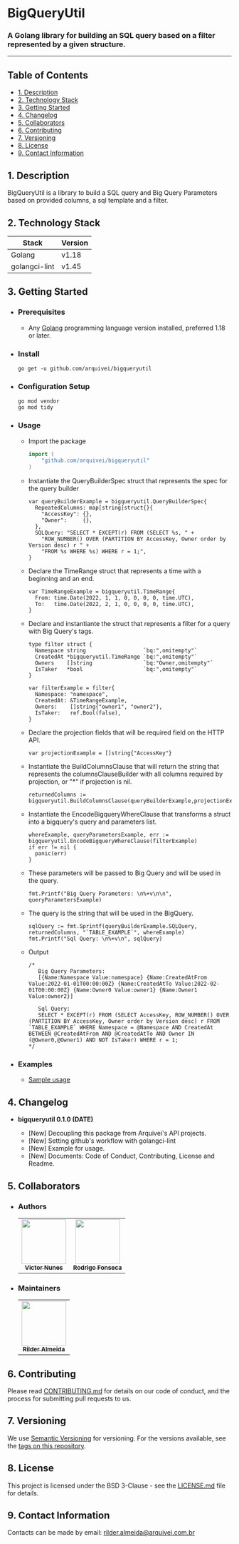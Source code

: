 # BigQueryUtil

### A Golang library for building an SQL query based on a filter represented by a given structure.

---------------------

## Table of Contents

  - [1. Description](#Description)
  - [2. Technology Stack](#TechnologyStack)
  - [3. Getting Started](#GettingStarted)
  - [4. Changelog](#Changelog)
  - [5. Collaborators](#Collaborators)
  - [6. Contributing](#Contributing)
  - [7. Versioning](#Versioning)
  - [8. License](#License)
  - [9. Contact Information](#ContactInformation)

## <a name="Description" /> 1. Description

BigQueryUtil is a library to build a SQL query and Big Query Parameters based on provided columns, a sql template and a filter.

## <a name="TechnologyStack" /> 2. Technology Stack

| **Stack**     | **Version** |
|---------------|-------------|
| Golang        | v1.18       |
| golangci-lint | v1.45       |

## <a name="GettingStarted" /> 3. Getting Started

- ### <a name="Prerequisites" /> Prerequisites

  - Any [Golang](https://go.dev/doc/install) programming language version installed, preferred 1.18 or later.

- ### <a name="Install" /> Install
  
  ```
  go get -u github.com/arquivei/bigqueryutil
  ```

- ### <a name="ConfigurationSetup" /> Configuration Setup

  ```
  go mod vendor
  go mod tidy
  ```

- ### <a name="Usage" /> Usage
  
  - Import the package

    ```go
    import (
        "github.com/arquivei/bigqueryutil"
    )
    ```
  
  - Instantiate the QueryBuilderSpec struct that represents the spec for the query builder
    ```
    var queryBuilderExample = bigqueryutil.QueryBuilderSpec{
      RepeatedColumns: map[string]struct{}{
        "AccessKey": {},
        "Owner":     {},
      },
      SQLQuery: "SELECT * EXCEPT(r) FROM (SELECT %s, " +
        "ROW_NUMBER() OVER (PARTITION BY AccessKey, Owner order by Version desc) r " +
        "FROM %s WHERE %s) WHERE r = 1;",
    }
    ```
  
  - Declare the TimeRange struct that represents a time with a beginning and an end.
    ```
    var TimeRangeExample = bigqueryutil.TimeRange{
      From: time.Date(2022, 1, 1, 0, 0, 0, 0, time.UTC),
      To:   time.Date(2022, 2, 1, 0, 0, 0, 0, time.UTC),
    }
    ```
  
  - Declare and instantiante the struct that represents a filter for a query with Big Query's tags.
    ```
    type filter struct {
      Namespace string                  `bq:",omitempty"`
      CreatedAt *bigqueryutil.TimeRange `bq:",omitempty"`
      Owners    []string                `bq:"Owner,omitempty"`
      IsTaker   *bool                   `bq:",omitempty"`
    }

    var filterExample = filter{
      Namespace: "namespace",
      CreatedAt: &TimeRangeExample,
      Owners:    []string{"owner1", "owner2"},
      IsTaker:   ref.Bool(false),
    }
    ```

  - Declare the projection fields that will be required field on the HTTP API.
    ```
    var projectionExample = []string{"AccessKey"}
    ```

  - Instantiate the BuildColumnsClause that will return the string that represents the columnsClauseBuilder with all columns required by projection, or "*" if projection is nil.
    ```
    returnedColumns := bigqueryutil.BuildColumnsClause(queryBuilderExample,projectionExample)
    ```

  - Instantiate the EncodeBigqueryWhereClause that transforms a struct into a bigquery's query and parameters list.
    ```
    whereExample, queryParametersExample, err := bigqueryutil.EncodeBigqueryWhereClause(filterExample)
    if err != nil {
      panic(err)
    }
    ```
  
  - These parameters will be passed to Big Query and will be used in the query.
    ```
    fmt.Printf("Big Query Parameters: \n%+v\n\n", queryParametersExample)
    ```

  - The query is the string that will be used in the BigQuery.
    ```
	sqlQuery := fmt.Sprintf(queryBuilderExample.SQLQuery, returnedColumns, "`TABLE_EXAMPLE`", whereExample)
	fmt.Printf("Sql Query: \n%+v\n", sqlQuery)
    ```

  - Output
    ```
	/*
	   Big Query Parameters:
	   [{Name:Namespace Value:namespace} {Name:CreatedAtFrom Value:2022-01-01T00:00:00Z} {Name:CreatedAtTo Value:2022-02-01T00:00:00Z} {Name:Owner0 Value:owner1} {Name:Owner1 Value:owner2}]

	   Sql Query:
	   SELECT * EXCEPT(r) FROM (SELECT AccessKey, ROW_NUMBER() OVER (PARTITION BY AccessKey, Owner order by Version desc) r FROM `TABLE_EXAMPLE` WHERE Namespace = @Namespace AND CreatedAt BETWEEN @CreatedAtFrom AND @CreatedAtTo AND Owner IN (@Owner0,@Owner1) AND NOT IsTaker) WHERE r = 1;
	*/    
    ```

- ### <a name="Examples" /> Examples
  
  - [Sample usage](https://github.com/arquivei/bigqueryutil/blob/master/examples/main.go)

## <a name="Changelog" /> 4. Changelog

  - **bigqueryutil 0.1.0 (DATE)**
  
    - [New] Decoupling this package from Arquivei's API projects.
    - [New] Setting github's workflow with golangci-lint 
    - [New] Example for usage.
    - [New] Documents: Code of Conduct, Contributing, License and Readme.

## <a name="Collaborators" /> 5. Collaborators

- ### <a name="Authors" /> Authors
  
  <!-- markdownlint-disable -->
  <!-- prettier-ignore-start -->
	<table>
	<tr>
		<td align="center"><a href="https://github.com/victormn"><img src="https://avatars.githubusercontent.com/u/9757545?v=4?s=100" width="100px;" alt=""/><br /><sub><b>Victor Nunes</b></sub></a></td>
		<td align="center"><a href="https://github.com/rjfonseca"><img src="https://avatars.githubusercontent.com/u/151265?v=4?s=100" width="100px;" alt=""/><br /><sub><b>Rodrigo Fonseca</b></sub></a></td>
	</tr>
	</table>
  <!-- markdownlint-restore -->
  <!-- prettier-ignore-end -->

- ### <a name="Maintainers" /> Maintainers
  
  <!-- markdownlint-disable -->
  <!-- prettier-ignore-start -->
	<table>
	<tr>
		<td align="center"><a href="https://github.com/rilder-almeida"><img src="https://avatars.githubusercontent.com/u/49083200?v=4s=100" width="100px;" alt=""/><br /><sub><b>Rilder Almeida</b></sub></a></td>
	</tr>
	</table>
  <!-- markdownlint-restore -->
  <!-- prettier-ignore-end -->

## <a name="Contributing" /> 6. Contributing

  Please read [CONTRIBUTING.md](CONTRIBUTING.md) for details on our code of conduct, and the process for submitting pull requests to us.

## <a name="Versioning" /> 7. Versioning

  We use [Semantic Versioning](http://semver.org/) for versioning. For the versions
  available, see the [tags on this repository](https://github.com/arquivei/bigqueryutil/tags).

## <a name="License" /> 8. License
  
This project is licensed under the BSD 3-Clause - see the [LICENSE.md](LICENSE.md) file for details.

## <a name="ContactInformation" /> 9. Contact Information

  Contacts can be made by email: [rilder.almeida@arquivei.com.br](mailto:rilder.almeida@arquivei.com.br)
